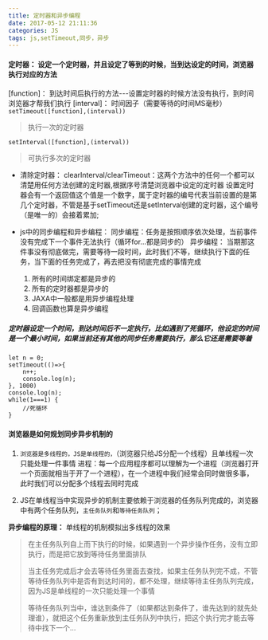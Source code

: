 ```yaml
---
title: 定时器和异步编程
date: 2017-05-12 21:11:36
categories: JS
tags: js,setTimeout,同步，异步
---
```

#### 定时器： 设定一个定时器，并且设定了等到的时候，当到达设定的时间，浏览器执行对应的方法
[function]： 到达时间后执行的方法---设置定时器的时候方法没有执行，到时间浏览器才帮我们执行
[interval]： 时间因子（需要等待的时间MS毫秒）
`setTimeout([function],(interval))`
> 执行一次的定时器

`setInterval([function],(interval))`
> 可执行多次的定时器

- 清除定时器：
clearInterval/clearTimeout：这两个方法中的任何一个都可以清楚用任何方法创建的定时器,根据序号清楚浏览器中设定的定时器
设置定时器会有一个返回值这个值是一个数字，属于定时器的编号代表当前设置的是第几个定时器，不管是基于setTimeout还是setInterval创建的定时器，这个编号（是唯一的）会接着累加;

- js中的同步编程和异步编程：
同步编程：任务是按照顺序依次处理，当前事件没有完成下一个事件无法执行（循环for...都是同步的）
异步编程： 当期那这件事没有彻底做完，需要等待一段时间，此时我们不等，继续执行下面的任务，当下面的任务完成了，再去把没有彻底完成的事情完成
    1. 所有的时间绑定都是异步的
    2. 所有的定时器都是异步的
    3. JAXA中一般都是用异步编程处理
    4. 回调函数也算是异步编程

##### 定时器设定一个时间，到达时间后不一定执行，比如遇到了死循环，他设定的时间是一个最小时间，如果当前还有其他的同步任务需要执行，那么它还是需要等着
```
let n = 0;
setTimeout(()=>{
    n++;
    console.log(n);
}, 1000)
console.log(n);
while(1===1) {
    //死循环
}
```

#### 浏览器是如何规划同步异步机制的
1. `浏览器是多线程的，JS是单线程的，`（浏览器只给JS分配一个线程）且单线程一次只能处理一件事情
进程：每一个应用程序都可以理解为一个进程（浏览器打开一个页面就相当于开了一个进程），在一个进程中我们经常会同时做很多事，此时我们可以分配多个线程去同时完成

2. JS在单线程当中实现异步的机制主要依赖于浏览器的任务队列完成的，浏览器中有两个任务队列，`主任务队列`和`等待任务队列`；

**异步编程的原理：**
单线程的机制模拟出多线程的效果
> 在主任务队列自上而下执行的时候，如果遇到一个异步操作任务，没有立即执行，而是把它放到等待任务里面排队
> 
> 当主任务完成后才会去等待任务里面去查找，如果主任务队列完不成，不管等待任务队列中是否有到达时间的，都不处理，继续等待主任务队列完成，因为JS是单线程的一次只能处理一个事情
> 
> 等待任务队列当中，谁达到条件了（如果都达到条件了，谁先达到的就先处理谁），就把这个任务重新放到主任务队列中执行，把这个执行完才能去等待中找下一个...
